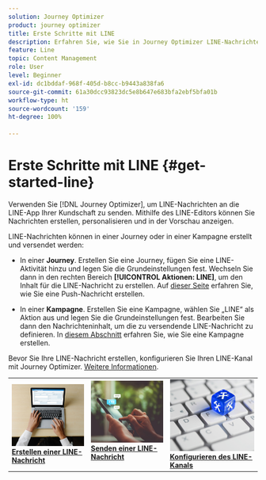 ```yaml
---
solution: Journey Optimizer
product: journey optimizer
title: Erste Schritte mit LINE
description: Erfahren Sie, wie Sie in Journey Optimizer LINE-Nachrichten erstellen und senden.
feature: Line
topic: Content Management
role: User
level: Beginner
exl-id: dc1bddaf-968f-405d-b8cc-b9443a838fa6
source-git-commit: 61a30dcc93823dc5e8b647e683bfa2ebf5bfa01b
workflow-type: ht
source-wordcount: '159'
ht-degree: 100%

---
```


# Erste Schritte mit LINE {#get-started-line}

Verwenden Sie [!DNL Journey Optimizer], um LINE-Nachrichten an die LINE-App Ihrer Kundschaft zu senden. Mithilfe des LINE-Editors können Sie Nachrichten erstellen, personalisieren und in der Vorschau anzeigen.

LINE-Nachrichten können in einer Journey oder in einer Kampagne erstellt und versendet werden:

* In einer **Journey**. Erstellen Sie eine Journey, fügen Sie eine LINE-Aktivität hinzu und legen Sie die Grundeinstellungen fest. Wechseln Sie dann in den rechten Bereich **[!UICONTROL Aktionen: LINE]**, um den Inhalt für die LINE-Nachricht zu erstellen. Auf [dieser Seite](../building-journeys/journey-gs.md) erfahren Sie, wie Sie eine Push-Nachricht erstellen.

* In einer **Kampagne**. Erstellen Sie eine Kampagne, wählen Sie „LINE“ als Aktion aus und legen Sie die Grundeinstellungen fest. Bearbeiten Sie dann den Nachrichteninhalt, um die zu versendende LINE-Nachricht zu definieren. In [diesem Abschnitt](../campaigns/create-campaign.md#configure) erfahren Sie, wie Sie eine Kampagne erstellen.

Bevor Sie Ihre LINE-Nachricht erstellen, konfigurieren Sie Ihren LINE-Kanal mit Journey Optimizer. [Weitere Informationen](line-configuration.md).

<table style="table-layout:fixed"><tr style="border: 0;">
<td>
<a href="create-line.md">
<img alt="Lead" src="../assets/do-not-localize/sms-create.jpeg">
</a>
<div><a href="create-line.md"><strong>Erstellen einer LINE-Nachricht</strong>
</div>
</td>
<td>
<a href="send-line.md">
<img alt="Gelegentlich" src="../assets/do-not-localize/sms-sending.jpg">
</a>
<div>
<a href="send-line.md"><strong>Senden einer LINE-Nachricht</strong></a>
</div>
<p></td>
<td>
<a href="line-configuration.md">
<img alt="Gelegentlich" src="../assets/do-not-localize/inapp-config.jpg">
<div>
<a href="line-configuration.md"><strong>Konfigurieren des LINE-Kanals</strong>
</a>
</div>
</td>
</tr></table>

